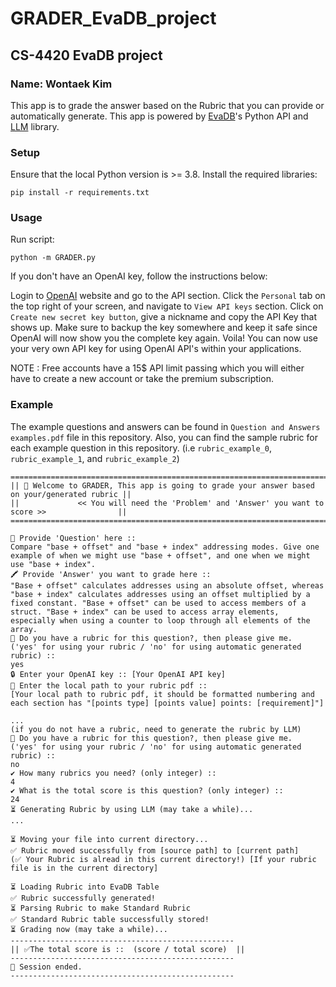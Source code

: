 # GRADER_EvaDB_project
## CS-4420 EvaDB project
### Name: Wontaek Kim

This app is to grade the answer based on the Rubric that you can provide or automatically generate.
This app is powered by [EvaDB](https://evadb.readthedocs.io/en/latest/index.html)'s Python API and [LLM](https://github.com/simonw/llm) library.


### Setup

Ensure that the local Python version is >= 3.8. Install the required libraries:
```
pip install -r requirements.txt
```
### Usage
Run script:
```
python -m GRADER.py
```
If you don't have an OpenAI key, follow the instructions below:

Login to [OpenAI](https://openai.com/) website and go to the API section.
Click the `Personal` tab on the top right of your screen, and navigate to `View API keys` section.
Click on `Create new secret key button`, give a nickname and copy the API Key that shows up.
Make sure to backup the key somewhere and keep it safe since OpenAI will now show you the complete key again.
Voila! You can now use your very own API key for using OpenAI API's within your applications.

NOTE : Free accounts have a 15$ API limit passing which you will either have to create a new account or take the premium subscription.

### Example

The example questions and answers can be found in `Question and Answers examples.pdf` file in this repository.
Also, you can find the sample rubric for each example question in this repository. (i.e `rubric_example_0`, `rubric_example_1`, and `rubric_example_2`)


```
=================================================================================================
|| 👋 Welcome to GRADER, This app is going to grade your answer based on your/generated rubric ||
||             << You will need the 'Problem' and 'Answer' you want to score >>                ||
=================================================================================================

📖 Provide 'Question' here :: 
Compare "base + offset" and "base + index" addressing modes. Give one example of when we might use "base + offset", and one when we might use "base + index".
🖍 Provide 'Answer' you want to grade here :: 
"Base + offset" calculates addresses using an absolute offset, whereas "base + index" calculates addresses using an offset multiplied by a fixed constant. "Base + offset" can be used to access members of a struct. "Base + index" can be used to access array elements, especially when using a counter to loop through all elements of the array.
📄 Do you have a rubric for this question?, then please give me. 
('yes' for using your rubric / 'no' for using automatic generated rubric) :: 
yes
🔒 Enter your OpenAI key :: [Your OpenAI API key]
📂 Enter the local path to your rubric pdf :: 
[Your local path to rubric pdf, it should be formatted numbering and each section has "[points type] [points value] points: [requirement]"]

...
(if you do not have a rubric, need to generate the rubric by LLM)
📄 Do you have a rubric for this question?, then please give me. 
('yes' for using your rubric / 'no' for using automatic generated rubric) :: 
no
✔ How many rubrics you need? (only integer) :: 
4
✔ What is the total score is this question? (only integer) :: 
24                     
⏳ Generating Rubric by using LLM (may take a while)...
...

⏳ Moving your file into current directory...
✅ Rubric moved successfully from [source path] to [current path]
(✅ Your Rubric is alread in this current directory!) [If your rubric file is in the current directory]

⏳ Loading Rubric into EvaDB Table
✅ Rubric successfully generated!
⏳ Parsing Rubric to make Standard Rubric
✅ Standard Rubric table successfully stored!
⏳ Grading now (may take a while)...
--------------------------------------------------
|| ✅The total score is ::  (score / total score)  ||
--------------------------------------------------
👋 Session ended.
--------------------------------------------------
```
